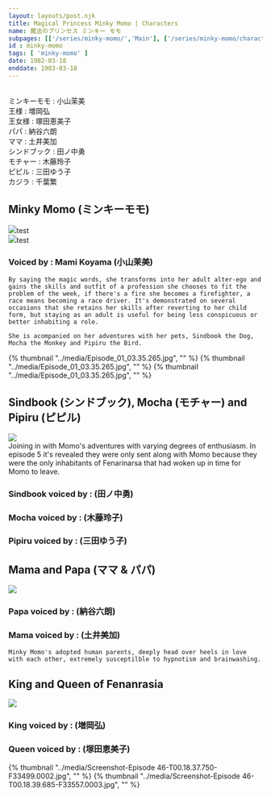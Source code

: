 ```yaml
---
layout: layouts/post.njk
title: Magical Princess Minky Momo | Characters
name: 魔法のプリンセス ミンキー モモ
subpages: [['/series/minky-momo/','Main'], ['/series/minky-momo/characters/','Characters'], ['/series/minky-momo/guide/','Episode Guide'], ['/series/minky-momo/gallery/', 'Gallery' ]]
id : minky-momo
tags: [ 'minky-momo' ]
date: 1982-03-18
enddate: 1983-03-18
---
```

<br>ミンキーモモ : 小山茉美
<br>王様 : 増岡弘
<br>王女様 : 塚田恵美子
<br>パパ : 納谷六朗
<br>ママ : 土井美加
<br>シンドブック : 田ノ中勇
<br>モチャー : 木藤玲子
<br>ピピル : 三田ゆう子
<br>カジラ : 千葉繁

<div class="page_region">
    <h2>Minky Momo (ミンキーモモ)</h2>
    <div class="inline_left"><img src="../media/momo-small.png">test</div>
    <div class="inline_right"><img src="../media/momo-big.png">test</div>
    <h3>Voiced by : Mami Koyama (小山茉美)</h3>

    By saying the magic words, she transforms into her adult alter-ego and gains the skills and outfit of a profession she chooses to fit the problem of the week, if there's a fire she becomes a firefighter, a race means becoming a race driver. It's demonstrated on several occasions that she retains her skills after reverting to her child form, but staying as an adult is useful for being less conspicuous or better inhabiting a role. 

    She is acompanied on her adventures with her pets, Sindbook the Dog, Mocha the Monkey and Pipiru the Bird.
</div>
<div class="gallery"> 
    {% thumbnail "../media/Episode_01_03.35.265.jpg", "" %}
    {% thumbnail "../media/Episode_01_03.35.265.jpg", "" %}
    {% thumbnail "../media/Episode_01_03.35.265.jpg", "" %}
</div>

<div class="page_region">
    <h2>Sindbook (シンドブック), Mocha (モチャー) and Pipiru (ピピル)</h2>
    <div class="inline_left"><img src="../media/pets.png"></div>
    Joining in with Momo's adventures with varying degrees of enthusiasm. In episode 5 it's revealed they were only sent along with Momo because they were the only inhabitants of Fenarinarsa that had woken up in time for Momo to leave.

<h3>Sindbook voiced by : (田ノ中勇)</h3>
<h3>Mocha voiced by : (木藤玲子)</h3>
<h3>Pipiru voiced by : (三田ゆう子)</h3>
</div>
<div class="gallery"></div>

<div class="page_region">
    <h2>Mama and Papa (ママ & パパ)</h2>
    <div class="inline_left"><img src="../media/mama-papa.png"></div>
    <h3>Papa voiced by : (納谷六朗)</h3>
    <h3>Mama voiced by : (土井美加)</h3>

    Minky Momo's adopted human parents, deeply head over heels in love with each other, extremely susceptilble to hypnotism and brainwashing.
</div>
<div class="gallery">
</div>
<div class="page_region">
    <h2>King and Queen of Fenanrasia</h2>
    <img class="inline_left" src="../media/king_queen.png">
    <h3>King voiced by : (増岡弘)</h3>
    <h3>Queen voiced by : (塚田恵美子)</h3>
</div>
<div class="gallery">
    {% thumbnail "../media/Screenshot-Episode 46-T00.18.37.750-F33499.0002.jpg", "" %}
    {% thumbnail "../media/Screenshot-Episode 46-T00.18.39.685-F33557.0003.jpg", "" %}
</div>